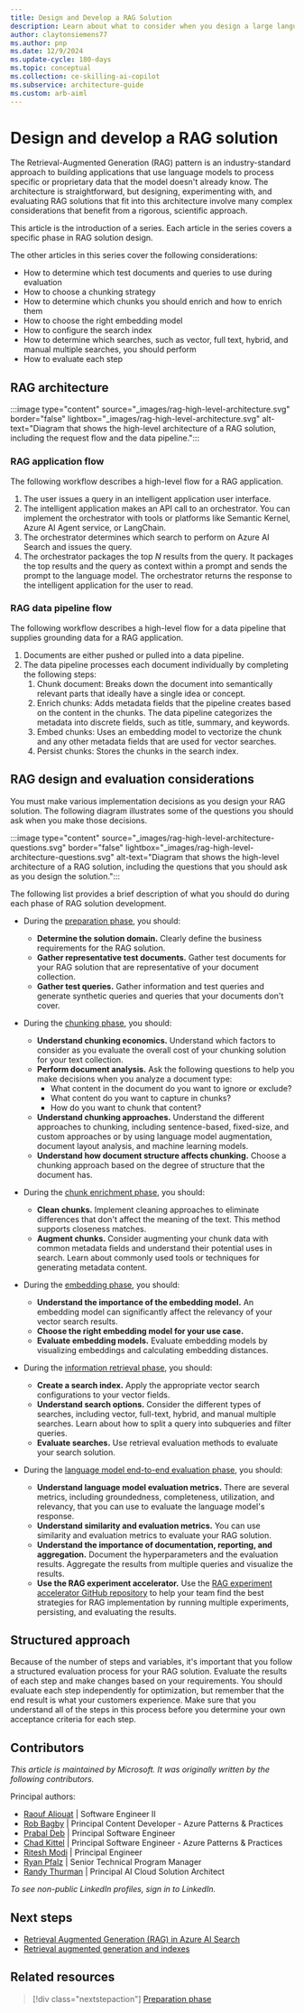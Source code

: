 ```yaml
---
title: Design and Develop a RAG Solution
description: Learn about what to consider when you design a large language model RAG solution, including each step of the development process and how to evaluate those steps.
author: claytonsiemens77
ms.author: pnp
ms.date: 12/9/2024
ms.update-cycle: 180-days
ms.topic: conceptual
ms.collection: ce-skilling-ai-copilot  
ms.subservice: architecture-guide
ms.custom: arb-aiml
---
```


# Design and develop a RAG solution

The Retrieval-Augmented Generation (RAG) pattern is an industry-standard approach to building applications that use language models to process specific or proprietary data that the model doesn't already know. The architecture is straightforward, but designing, experimenting with, and evaluating RAG solutions that fit into this architecture involve many complex considerations that benefit from a rigorous, scientific approach.

This article is the introduction of a series. Each article in the series covers a specific phase in RAG solution design.

The other articles in this series cover the following considerations:

- How to determine which test documents and queries to use during evaluation
- How to choose a chunking strategy
- How to determine which chunks you should enrich and how to enrich them
- How to choose the right embedding model
- How to configure the search index
- How to determine which searches, such as vector, full text, hybrid, and manual multiple searches, you should perform
- How to evaluate each step

## RAG architecture

:::image type="content" source="_images/rag-high-level-architecture.svg" border="false" lightbox="_images/rag-high-level-architecture.svg" alt-text="Diagram that shows the high-level architecture of a RAG solution, including the request flow and the data pipeline.":::

### RAG application flow

The following workflow describes a high-level flow for a RAG application.

1. The user issues a query in an intelligent application user interface.
1. The intelligent application makes an API call to an orchestrator. You can implement the orchestrator with tools or platforms like Semantic Kernel, Azure AI Agent service, or LangChain.
1. The orchestrator determines which search to perform on Azure AI Search and issues the query.
1. The orchestrator packages the top *N* results from the query. It packages the top results and the query as context within a prompt and sends the prompt to the language model. The orchestrator returns the response to the intelligent application for the user to read.

### RAG data pipeline flow

The following workflow describes a high-level flow for a data pipeline that supplies grounding data for a RAG application.

1. Documents are either pushed or pulled into a data pipeline.
1. The data pipeline processes each document individually by completing the following steps:
   1. Chunk document: Breaks down the document into semantically relevant parts that ideally have a single idea or concept.
   1. Enrich chunks: Adds metadata fields that the pipeline creates based on the content in the chunks. The data pipeline categorizes the metadata into discrete fields, such as title, summary, and keywords.
   1. Embed chunks: Uses an embedding model to vectorize the chunk and any other metadata fields that are used for vector searches.
   1. Persist chunks: Stores the chunks in the search index.

## RAG design and evaluation considerations

You must make various implementation decisions as you design your RAG solution. The following diagram illustrates some of the questions you should ask when you make those decisions.

:::image type="content" source="_images/rag-high-level-architecture-questions.svg" border="false" lightbox="_images/rag-high-level-architecture-questions.svg" alt-text="Diagram that shows the high-level architecture of a RAG solution, including the questions that you should ask as you design the solution.":::

The following list provides a brief description of what you should do during each phase of RAG solution development.

- During the [preparation phase](./rag-preparation-phase.md), you should:

  - **Determine the solution domain.** Clearly define the business requirements for the RAG solution.
  - **Gather representative test documents.** Gather test documents for your RAG solution that are representative of your document collection.
  - **Gather test queries.** Gather information and test queries and generate synthetic queries and queries that your documents don't cover.

- During the [chunking phase](./rag-chunking-phase.md), you should:

  - **Understand chunking economics.** Understand which factors to consider as you evaluate the overall cost of your chunking solution for your text collection.
  - **Perform document analysis.** Ask the following questions to help you make decisions when you analyze a document type:
    - What content in the document do you want to ignore or exclude?
    - What content do you want to capture in chunks?
    - How do you want to chunk that content?
  - **Understand chunking approaches.** Understand the different approaches to chunking, including sentence-based, fixed-size, and custom approaches or by using language model augmentation, document layout analysis, and machine learning models.
  - **Understand how document structure affects chunking.** Choose a chunking approach based on the degree of structure that the document has.

- During the [chunk enrichment phase](./rag-enrichment-phase.md), you should:

  - **Clean chunks.** Implement cleaning approaches to eliminate differences that don't affect the meaning of the text. This method supports closeness matches.
  - **Augment chunks.** Consider augmenting your chunk data with common metadata fields and understand their potential uses in search. Learn about commonly used tools or techniques for generating metadata content.

- During the [embedding phase](./rag-generate-embeddings.md), you should:

  - **Understand the importance of the embedding model.** An embedding model can significantly affect the relevancy of your vector search results.
  - **Choose the right embedding model for your use case.**
  - **Evaluate embedding models.** Evaluate embedding models by visualizing embeddings and calculating embedding distances.

- During the [information retrieval phase](./rag-information-retrieval.md), you should:

  - **Create a search index.** Apply the appropriate vector search configurations to your vector fields.
  - **Understand search options.** Consider the different types of searches, including vector, full-text, hybrid, and manual multiple searches. Learn about how to split a query into subqueries and filter queries.
  - **Evaluate searches.** Use retrieval evaluation methods to evaluate your search solution.

- During the [language model end-to-end evaluation phase](./rag-llm-evaluation-phase.md), you should:

  - **Understand language model evaluation metrics.** There are several metrics, including groundedness, completeness, utilization, and relevancy, that you can use to evaluate the language model's response.
  - **Understand similarity and evaluation metrics.** You can use similarity and evaluation metrics to evaluate your RAG solution.
  - **Understand the importance of documentation, reporting, and aggregation.** Document the hyperparameters and the evaluation results. Aggregate the results from multiple queries and visualize the results.
  - **Use the RAG experiment accelerator.** Use the [RAG experiment accelerator GitHub repository](https://github.com/microsoft/rag-experiment-accelerator) to help your team find the best strategies for RAG implementation by running multiple experiments, persisting, and evaluating the results.

## Structured approach

Because of the number of steps and variables, it's important that you follow a structured evaluation process for your RAG solution. Evaluate the results of each step and make changes based on your requirements. You should evaluate each step independently for optimization, but remember that the end result is what your customers experience. Make sure that you understand all of the steps in this process before you determine your own acceptance criteria for each step.

## Contributors

*This article is maintained by Microsoft. It was originally written by the following contributors.*

Principal authors:

- [Raouf Aliouat](https://www.linkedin.com/in/raouf-aliouat/) | Software Engineer II
- [Rob Bagby](https://www.linkedin.com/in/robbagby/) | Principal Content Developer - Azure Patterns & Practices
- [Prabal Deb](https://www.linkedin.com/in/prabaldeb/) | Principal Software Engineer
- [Chad Kittel](https://www.linkedin.com/in/chadkittel/) | Principal Software Engineer - Azure Patterns & Practices
- [Ritesh Modi](https://www.linkedin.com/in/ritesh-modi/) | Principal Engineer
- [Ryan Pfalz](https://www.linkedin.com/in/ryanpfalz/) | Senior Technical Program Manager
- [Randy Thurman](https://www.linkedin.com/in/randy-thurman-2917549/) | Principal AI Cloud Solution Architect

*To see non-public LinkedIn profiles, sign in to LinkedIn.*

## Next steps

- [Retrieval Augmented Generation (RAG) in Azure AI Search](/azure/search/retrieval-augmented-generation-overview)
- [Retrieval augmented generation and indexes](/azure/ai-foundry/concepts/retrieval-augmented-generation)

## Related resources

> [!div class="nextstepaction"]
> [Preparation phase](./rag-preparation-phase.md)
